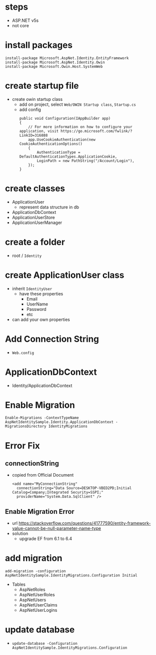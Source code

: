 # steps

- ASP.NET v5s
- not core

# install packages

```
install-package Microsoft.AspNet.Identity.EntityFramework
install-package Microsoft.AspNet.Identity.Owin
install-package Microsoft.Owin.Host.SystemWeb
```

# create startup file

- create owin startup class
  - add on project, select `Web/OWIN Startup class`, `Startup.cs`
  - add config
    ```
    public void Configuration(IAppBuilder app)
    {
        // For more information on how to configure your application, visit https://go.microsoft.com/fwlink/?LinkID=316888
        app.UseCookieAuthentication(new CookieAuthenticationOptions()
        {
            AuthenticationType = DefaultAuthenticationTypes.ApplicationCookie,
            LoginPath = new PathString("/Account/Login"),
        });
    }
    ```

# create classes

- ApplicationUser
  - represent data structure in db
- ApplicationDbContext
- ApplicationUserStore
- ApplicationUserManager

# create a folder

- root / `Identity`

# create ApplicationUser class

- inherit `IdentityUser`
  - have these properties
    - Email
    - UserName
    - Password
    - etc
- can add your own properties

# Add Connection String

- `Web.config`

# ApplicationDbContext

- Identity/ApplicationDbContext

# Enable Migration

```
Enable-Migrations -ContextTypeName AspNetIdentitySample.Identity.ApplicationDbContext -MigrationsDirectory IdentityMigrations
```

# Error Fix

## connectionString

- copied from Official Document

  ```
  <add name="MyConnectionString"
    connectionString="Data Source=DESKTOP-VBED2PD;Initial Catalog=Company;Integrated Security=SSPI;"
    providerName="System.Data.SqlClient" />
  ```

## Enable Migration Error

- url
  https://stackoverflow.com/questions/41777590/entity-framework-value-cannot-be-null-parameter-name-type
- solution
  - upgrade EF from 6.1 to 6.4

# add migration

```
add-migration -configuration AspNetIdentitySample.IdentityMigrations.Configuration Initial
```

- Tables
  - AspNetRoles
  - AspNetUserRoles
  - AspNetUsers
  - AspNetUserClaims
  - AspNetUserLogins

# update database

- `update-database -Configuration AspNetIdentitySample.IdentityMigrations.Configuration`
